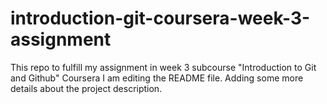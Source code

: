 # introduction-git-coursera-week-3-assignment
This repo to fulfill my assignment in week 3 subcourse "Introduction to Git and Github" Coursera
I am editing the README file. Adding some more details about the project description.
